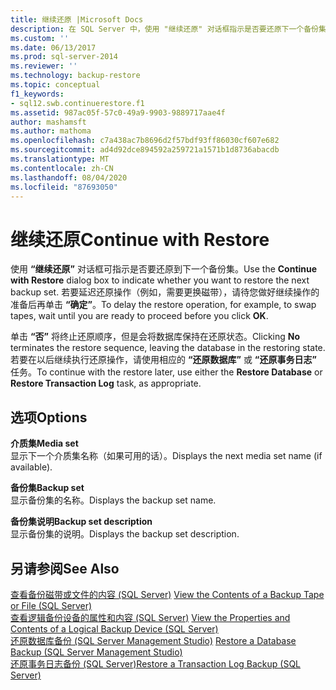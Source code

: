 ```yaml
---
title: 继续还原 |Microsoft Docs
description: 在 SQL Server 中，使用 "继续还原" 对话框指示是否要还原下一个备份集。
ms.custom: ''
ms.date: 06/13/2017
ms.prod: sql-server-2014
ms.reviewer: ''
ms.technology: backup-restore
ms.topic: conceptual
f1_keywords:
- sql12.swb.continuerestore.f1
ms.assetid: 987ac05f-57c0-49a9-9903-9889717aae4f
author: mashamsft
ms.author: mathoma
ms.openlocfilehash: c7a438ac7b8696d2f57bdf93ff86030cf607e682
ms.sourcegitcommit: ad4d92dce894592a259721a1571b1d8736abacdb
ms.translationtype: MT
ms.contentlocale: zh-CN
ms.lasthandoff: 08/04/2020
ms.locfileid: "87693050"
---
```

# <a name="continue-with-restore"></a><span data-ttu-id="ddfbb-103">继续还原</span><span class="sxs-lookup"><span data-stu-id="ddfbb-103">Continue with Restore</span></span>
  <span data-ttu-id="ddfbb-104">使用 **“继续还原”** 对话框可指示是否要还原到下一个备份集。</span><span class="sxs-lookup"><span data-stu-id="ddfbb-104">Use the **Continue with Restore** dialog box to indicate whether you want to restore the next backup set.</span></span> <span data-ttu-id="ddfbb-105">若要延迟还原操作（例如，需要更换磁带），请待您做好继续操作的准备后再单击 **“确定”**。</span><span class="sxs-lookup"><span data-stu-id="ddfbb-105">To delay the restore operation, for example, to swap tapes, wait until you are ready to proceed before you click **OK**.</span></span>  
  
 <span data-ttu-id="ddfbb-106">单击 **“否”** 将终止还原顺序，但是会将数据库保持在还原状态。</span><span class="sxs-lookup"><span data-stu-id="ddfbb-106">Clicking **No** terminates the restore sequence, leaving the database in the restoring state.</span></span> <span data-ttu-id="ddfbb-107">若要在以后继续执行还原操作，请使用相应的 **“还原数据库”** 或 **“还原事务日志”** 任务。</span><span class="sxs-lookup"><span data-stu-id="ddfbb-107">To continue with the restore later, use either the **Restore Database** or **Restore Transaction Log** task, as appropriate.</span></span>  
  
## <a name="options"></a><span data-ttu-id="ddfbb-108">选项</span><span class="sxs-lookup"><span data-stu-id="ddfbb-108">Options</span></span>  
 <span data-ttu-id="ddfbb-109">**介质集**</span><span class="sxs-lookup"><span data-stu-id="ddfbb-109">**Media set**</span></span>  
 <span data-ttu-id="ddfbb-110">显示下一个介质集名称（如果可用的话）。</span><span class="sxs-lookup"><span data-stu-id="ddfbb-110">Displays the next media set name (if available).</span></span>  
  
 <span data-ttu-id="ddfbb-111">**备份集**</span><span class="sxs-lookup"><span data-stu-id="ddfbb-111">**Backup set**</span></span>  
 <span data-ttu-id="ddfbb-112">显示备份集的名称。</span><span class="sxs-lookup"><span data-stu-id="ddfbb-112">Displays the backup set name.</span></span>  
  
 <span data-ttu-id="ddfbb-113">**备份集说明**</span><span class="sxs-lookup"><span data-stu-id="ddfbb-113">**Backup set description**</span></span>  
 <span data-ttu-id="ddfbb-114">显示备份集的说明。</span><span class="sxs-lookup"><span data-stu-id="ddfbb-114">Displays the backup set description.</span></span>  
  
## <a name="see-also"></a><span data-ttu-id="ddfbb-115">另请参阅</span><span class="sxs-lookup"><span data-stu-id="ddfbb-115">See Also</span></span>  
 <span data-ttu-id="ddfbb-116">[查看备份磁带或文件的内容 (SQL Server)](../relational-databases/backup-restore/view-the-contents-of-a-backup-tape-or-file-sql-server.md) </span><span class="sxs-lookup"><span data-stu-id="ddfbb-116">[View the Contents of a Backup Tape or File &#40;SQL Server&#41;](../relational-databases/backup-restore/view-the-contents-of-a-backup-tape-or-file-sql-server.md) </span></span>  
 <span data-ttu-id="ddfbb-117">[查看逻辑备份设备的属性和内容 (SQL Server)](../relational-databases/backup-restore/view-the-properties-and-contents-of-a-logical-backup-device-sql-server.md) </span><span class="sxs-lookup"><span data-stu-id="ddfbb-117">[View the Properties and Contents of a Logical Backup Device &#40;SQL Server&#41;](../relational-databases/backup-restore/view-the-properties-and-contents-of-a-logical-backup-device-sql-server.md) </span></span>  
 <span data-ttu-id="ddfbb-118">[还原数据库备份 &#40;SQL Server Management Studio&#41;](../relational-databases/backup-restore/restore-a-database-backup-using-ssms.md) </span><span class="sxs-lookup"><span data-stu-id="ddfbb-118">[Restore a Database Backup &#40;SQL Server Management Studio&#41;](../relational-databases/backup-restore/restore-a-database-backup-using-ssms.md) </span></span>  
 [<span data-ttu-id="ddfbb-119">还原事务日志备份 (SQL Server)</span><span class="sxs-lookup"><span data-stu-id="ddfbb-119">Restore a Transaction Log Backup &#40;SQL Server&#41;</span></span>](../relational-databases/backup-restore/restore-a-transaction-log-backup-sql-server.md)  
  
  
